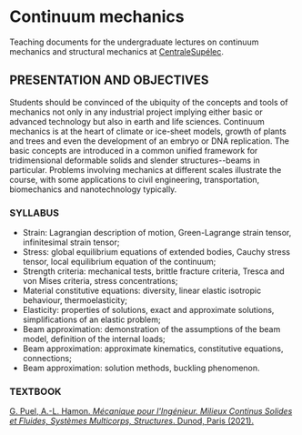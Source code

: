 # Continuum mechanics

Teaching documents for the undergraduate lectures on continuum mechanics and structural mechanics at [CentraleSupélec](www.centralesupelec.fr).

## PRESENTATION AND OBJECTIVES

Students should be convinced of the ubiquity of the concepts and tools of mechanics not only in any industrial project implying either basic or advanced technology but also in earth and life sciences. Continuum mechanics is at the heart of climate or ice-sheet models, growth of plants and trees and even the development of an embryo or DNA replication. The basic concepts are introduced in a common unified framework for tridimensional deformable solids and slender structures--beams in particular. Problems involving mechanics at different scales illustrate the course, with some applications to civil engineering, transportation, biomechanics and nanotechnology typically.

### SYLLABUS

* Strain: Lagrangian description of motion, Green-Lagrange strain tensor, infinitesimal strain tensor;
* Stress: global equilibrium equations of extended bodies, Cauchy stress tensor, local equilibrium equation of the continuum;
* Strength criteria: mechanical tests, brittle fracture criteria, Tresca and von Mises criteria, stress concentrations;
* Material constitutive equations: diversity, linear elastic isotropic behaviour, thermoelasticity;
* Elasticity: properties of solutions, exact and approximate solutions, simplifications of an elastic problem;
* Beam approximation: demonstration of the assumptions of the beam model, definition of the internal loads;
* Beam approximation: approximate kinematics, constitutive equations, connections;
* Beam approximation: solution methods, buckling phenomenon.

### TEXTBOOK

[G. Puel, A.-L. Hamon. *Mécanique pour l'Ingénieur. Milieux Continus Solides et Fluides, Systèmes Multicorps, Structures*. Dunod, Paris (2021).](https://www.dunod.com/sciences-techniques/mecanique-pour-ingenieur-milieux-continus-solides-et-fluides-systemes-multicorps)
